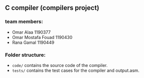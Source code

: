 ## C compiler (compilers project)

### team members:
- Omar Alaa 1190377
- Omar Mostafa Fouad 1190430
- Rana Gamal 1190449

### Folder structure:
- `code/` contains the source code of the compiler.
- `tests/` contains the test cases for the compiler and output.asm.
